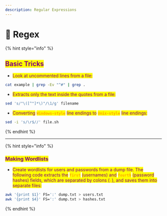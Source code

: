 ```yaml
---
description: Regular Expressions
---
```


# 💾 Regex

{% hint style="info" %}
## <mark style="color:purple;">Basic Tricks</mark>

* <mark style="color:purple;">Look at uncommented lines from a file:</mark>

```sh
cat example | grep -Ev "^#" | grep .
```

* <mark style="color:purple;">Extracts only the text inside the quotes from a file:</mark>

```sh
sed 's/"\([^"]*\)"/\1/g' filename
```

* <mark style="color:purple;">Converting</mark> <mark style="color:orange;">**`Windows-style`**</mark> <mark style="color:purple;">line endings to</mark> <mark style="color:orange;">**`Unix-style`**</mark> <mark style="color:purple;">line endings:</mark>

```sh
sed -i 's/\r$//' file.sh
```
{% endhint %}

***

{% hint style="info" %}
### <mark style="color:purple;">Making Wordlists</mark>

* <mark style="color:purple;">Create wordlists for users and passwords from a dump file. The following code extracts the</mark> <mark style="color:orange;">**`first`**</mark> <mark style="color:purple;">(usernames) and</mark> <mark style="color:orange;">**`fourth`**</mark> <mark style="color:purple;">(password hashes) fields, which are separated by colons (</mark><mark style="color:orange;">**`:`**</mark><mark style="color:purple;">), and saves them into separate files:</mark>

```sh
awk '{print $1}' FS=':' dump.txt > users.txt
awk '{print $4}' FS=':' dump.txt > hashes.txt
```
{% endhint %}
